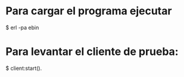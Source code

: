 # Para cargar el programa ejecutar 
$ erl -pa ebin
# Para levantar el cliente de prueba:
$ client:start().
